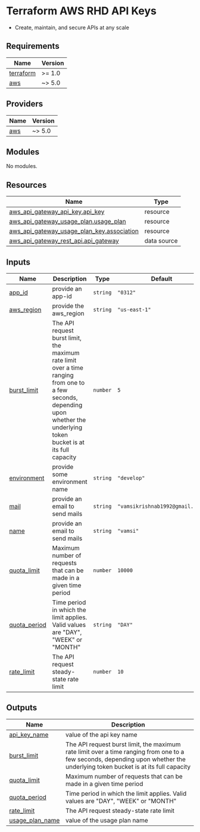# Terraform AWS RHD API Keys

* Create, maintain, and secure APIs at any scale

<!-- BEGIN_TF_DOCS -->
## Requirements

| Name | Version |
|------|---------|
| <a name="requirement_terraform"></a> [terraform](#requirement\_terraform) | >= 1.0 |
| <a name="requirement_aws"></a> [aws](#requirement\_aws) | ~> 5.0 |

## Providers

| Name | Version |
|------|---------|
| <a name="provider_aws"></a> [aws](#provider\_aws) | ~> 5.0 |

## Modules

No modules.

## Resources

| Name | Type |
|------|------|
| [aws_api_gateway_api_key.api_key](https://registry.terraform.io/providers/hashicorp/aws/latest/docs/resources/api_gateway_api_key) | resource |
| [aws_api_gateway_usage_plan.usage_plan](https://registry.terraform.io/providers/hashicorp/aws/latest/docs/resources/api_gateway_usage_plan) | resource |
| [aws_api_gateway_usage_plan_key.association](https://registry.terraform.io/providers/hashicorp/aws/latest/docs/resources/api_gateway_usage_plan_key) | resource |
| [aws_api_gateway_rest_api.api_gateway](https://registry.terraform.io/providers/hashicorp/aws/latest/docs/data-sources/api_gateway_rest_api) | data source |

## Inputs

| Name | Description | Type | Default | Required |
|------|-------------|------|---------|:--------:|
| <a name="input_app_id"></a> [app\_id](#input\_app\_id) | provide an app-id | `string` | `"0312"` | no |
| <a name="input_aws_region"></a> [aws\_region](#input\_aws\_region) | provide the aws\_region | `string` | `"us-east-1"` | no |
| <a name="input_burst_limit"></a> [burst\_limit](#input\_burst\_limit) | The API request burst limit, the maximum rate limit over a time ranging from one to a few seconds, depending upon whether the underlying token bucket is at its full capacity | `number` | `5` | no |
| <a name="input_environment"></a> [environment](#input\_environment) | provide some environment name | `string` | `"develop"` | no |
| <a name="input_mail"></a> [mail](#input\_mail) | provide an email to send mails | `string` | `"vamsikrishnab1992@gmail.com"` | no |
| <a name="input_name"></a> [name](#input\_name) | provide an email to send mails | `string` | `"vamsi"` | no |
| <a name="input_quota_limit"></a> [quota\_limit](#input\_quota\_limit) | Maximum number of requests that can be made in a given time period | `number` | `10000` | no |
| <a name="input_quota_period"></a> [quota\_period](#input\_quota\_period) | Time period in which the limit applies. Valid values are "DAY", "WEEK" or "MONTH" | `string` | `"DAY"` | no |
| <a name="input_rate_limit"></a> [rate\_limit](#input\_rate\_limit) | The API request steady-state rate limit | `number` | `10` | no |

## Outputs

| Name | Description |
|------|-------------|
| <a name="output_api_key_name"></a> [api\_key\_name](#output\_api\_key\_name) | value of the api key name |
| <a name="output_burst_limit"></a> [burst\_limit](#output\_burst\_limit) | The API request burst limit, the maximum rate limit over a time ranging from one to a few seconds, depending upon whether the underlying token bucket is at its full capacity |
| <a name="output_quota_limit"></a> [quota\_limit](#output\_quota\_limit) | Maximum number of requests that can be made in a given time period |
| <a name="output_quota_period"></a> [quota\_period](#output\_quota\_period) | Time period in which the limit applies. Valid values are "DAY", "WEEK" or "MONTH" |
| <a name="output_rate_limit"></a> [rate\_limit](#output\_rate\_limit) | The API request steady-state rate limit |
| <a name="output_usage_plan_name"></a> [usage\_plan\_name](#output\_usage\_plan\_name) | value of the usage plan name |
<!-- END_TF_DOCS -->
